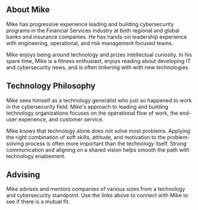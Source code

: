 ## About Mike

Mike has progressive experience leading and building cybersecurity programs in the Financial Services industry at both regional and global banks and insurance companies. He has hands-on leadership experience with engineering, operational, and risk management focused teams.

Mike enjoys being around technology and prizes intellectual curiosity. In his spare time, Mike is a fitness enthusiast, enjoys reading about developing IT and cybersecurity news, and is often tinkering with with new technologies.

## Technology Philosophy

Mike sees himself as a technology generalist who just so happened to work in the cybersecurity field. Mike's approach to leading and building technology organizations focuses on the operational flow of work, the end-user experience, and customer service.

Mike knows that technology alone does not solve most problems. Applying the right combination of soft skills, attitude, and motivation to the problem-solving process is often more important than the technology itself. Strong communication and aligning on a shared vision helps smooth the path with technology enablement.

## Advising

Mike advises and mentors companies of various sizes from a technology and cybersecurity standpoint. Use the links above to connect with Mike to see if there is a mutual fit.
